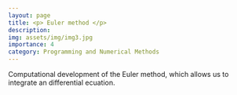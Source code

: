 ```yaml
---
layout: page
title: <p> Euler method </p>
description:
img: assets/img/img3.jpg
importance: 4
category: Programming and Numerical Methods
---
```

Computational development of the Euler method, which allows us to integrate an differential ecuation.
